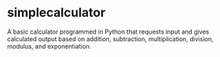 # simplecalculator
A basic calculator programmed in Python that requests input and gives calculated output based on addition, subtraction, multiplication, division, modulus, and exponentiation. 
